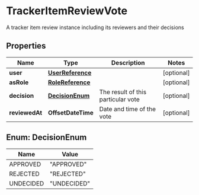 

# TrackerItemReviewVote

A tracker item review instance including its reviewers and their decisions

## Properties

| Name | Type | Description | Notes |
|------------ | ------------- | ------------- | -------------|
|**user** | [**UserReference**](UserReference.md) |  |  [optional] |
|**asRole** | [**RoleReference**](RoleReference.md) |  |  [optional] |
|**decision** | [**DecisionEnum**](#DecisionEnum) | The result of this particular vote |  [optional] |
|**reviewedAt** | **OffsetDateTime** | Date and time of the vote |  [optional] |



## Enum: DecisionEnum

| Name | Value |
|---- | -----|
| APPROVED | &quot;APPROVED&quot; |
| REJECTED | &quot;REJECTED&quot; |
| UNDECIDED | &quot;UNDECIDED&quot; |



